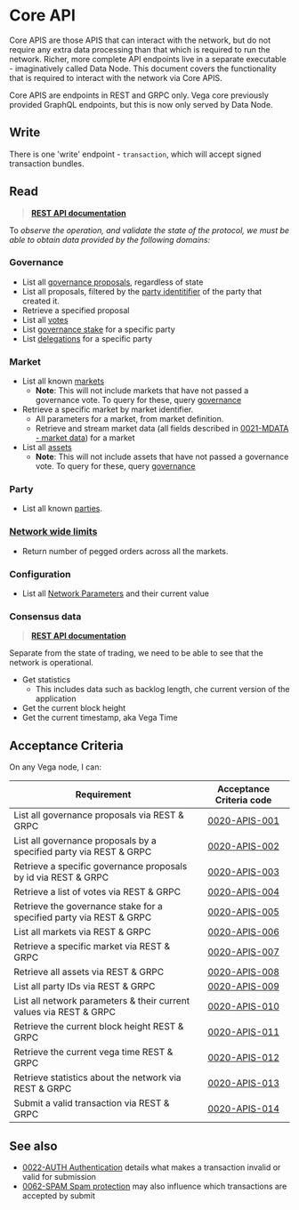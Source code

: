 # Core API

Core APIS are those APIS that can interact with the network, but do not require any extra data processing than that which is required to run the network. Richer, more complete API endpoints live in a separate executable - imaginatively called Data Node. This document covers the functionality that is required to interact with the network via Core APIS.

Core APIS are endpoints in REST and GRPC only. Vega core previously provided GraphQL endpoints, but this is now only served by Data Node.

## Write

There is one 'write' endpoint - `transaction`, which will accept signed transaction bundles.

## Read

> **[REST API documentation](https://docs.vega.xyz/testnet/api/rest/core/core-service-submit-transaction)**

To *observe the operation, and validate the state of the protocol, we must be able to obtain data provided by the following domains:*

### Governance

- List all [governance proposals](./0028-GOVE-governance.md), regardless of state
- List all proposals, filtered by the [party identitifier](./0016-PART-party.md) of the party that created it.
- Retrieve a specified proposal
- List all [votes](./0027-GOVE-governance.md#voting-for-a-proposal)
- List [governance stake](./0059-STKG-simple_staking_and_delegating.md) for a specific party
- List [delegations](./0059-STKG-simple_staking_and_delegating.md) for a specific party

### Market

- List all known [markets](./0001-MKTF-market_framework.md)
  - **Note**: This will not include markets that have not passed a governance vote. To query for these, query [governance](#governance)
- Retrieve a specific market by market identifier.
  - All parameters for a market, from market definition.
  - Retrieve and stream market data (all fields described in [0021-MDATA - market data](./0021-MDAT-market_data_spec.md)) for a market
- List all [assets](./0040-ASSF-asset_framework.md)
  - **Note**: This will not include assets that have not passed a governance vote. To query for these, query [governance](#governance)

### Party

- List all known [parties](./0016-PART-party.md).

### [Network wide limits](./0078-NWLI-network_wide_limits.md)

- Return number of pegged orders across all the markets.

### Configuration

- List all [Network Parameters](./0054-NETP-network_parameters.md) and their current value

### Consensus data

> **[REST API documentation](https://docs.vega.xyz/testnet/category/api/rest/core/core-service)**

Separate from the state of trading, we need to be able to see that the network is operational.

- Get statistics
  - This includes data such as backlog length, che current version of the application
- Get the current block height
- Get the current timestamp, aka Vega Time

## Acceptance Criteria

On any Vega node, I can:

| Requirement | Acceptance Criteria code |
|-----------|:------------------------:|
| List all governance proposals via REST & GRPC |<a name="0020-APIS-001" href="#0020-APIS-001">0020-APIS-001</a>|
| List all governance proposals by a specified party via REST & GRPC             |<a name="0020-APIS-002" href="#0020-APIS-002">0020-APIS-002</a> |
| Retrieve a specific governance proposals by id via REST & GRPC             |<a name="0020-APIS-003" href="#0020-APIS-003">0020-APIS-003</a> |
| Retrieve a list of votes via REST & GRPC |<a name="0020-APIS-004" href="#0020-APIS-004">0020-APIS-004</a>|
| Retrieve the governance stake for a specified party via REST & GRPC |<a name="0020-APIS-005" href="#0020-APIS-005">0020-APIS-005</a>|
| List all markets via REST & GRPC |<a name="0020-APIS-006" href="#0020-APIS-006">0020-APIS-006</a>|
| Retrieve a specific market via REST & GRPC | <a name="0020-APIS-007" href="#0020-APIS-007">0020-APIS-007</a>|
| Retrieve all assets via REST & GRPC | <a name="0020-APIS-008" href="#0020-APIS-008">0020-APIS-008</a>|
| List all party IDs via REST & GRPC | <a name="0020-APIS-009" href="#0020-APIS-009">0020-APIS-009</a>|
| List all network parameters & their current values via REST & GRPC | <a name="0020-APIS-010" href="#0020-APIS-010">0020-APIS-010</a>|
| Retrieve the current block height REST & GRPC | <a name="0020-APIS-011" href="#0020-APIS-011">0020-APIS-011</a>|
| Retrieve the current vega time REST & GRPC | <a name="0020-APIS-012" href="#0020-APIS-012">0020-APIS-012</a>|
| Retrieve statistics about the network via REST & GRPC | <a name="0020-APIS-013" href="#0020-APIS-013">0020-APIS-013</a>|
| Submit a valid transaction via REST & GRPC | <a name="0020-APIS-014" href="#0020-APIS-014">0020-APIS-014</a>|

## See also

- [0022-AUTH Authentication](./0022-AUTH-auth.md) details what makes a transaction invalid or valid for submission
- [0062-SPAM Spam protection](./0022-AUTH-auth.md) may also influence which transactions are accepted by submit
